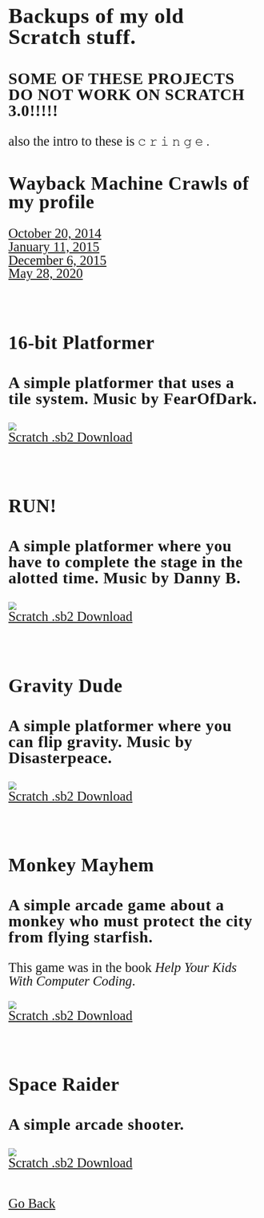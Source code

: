 <html>
<style>
		h3 {
			font-family: AppleKid;
			line-height: 1;
			letter-spacing: 0.8px;
		}
		h2 {
			font-family: AppleKid;
			line-height: 1;
			letter-spacing: 0.8px;
		}
		h1 {
			font-family: AppleKid;
			line-height: 1;
			letter-spacing: 0.8px;
		}
		@font-face {
			font-family: AppleKid;
			src: url('../images/Apple-Kid.woff2') format('woff2'),
				url('../images/Apple-Kid.woff') format('woff');
			font-weight: normal;
			font-style: normal;
		}
		.mainContent {
			font-family: AppleKid;
			font-size: 20pt;
			line-height: 1;
		}
</style>
<body>
<div class="mainContent">
<h1 style="font-size:32pt">Backups of my old Scratch stuff.</h1>
<h3 style="font-size:24pt">SOME OF THESE PROJECTS DO NOT WORK ON SCRATCH 3.0!!!!!</h3>
<span>also the intro to these is</span><span style="font-size: 18pt"> 𝚌 𝚛 𝚒 𝚗 𝚐 𝚎 .</span>
<h2 style="font-size:28pt">Wayback Machine Crawls of my profile</h2>
<a href="https://web.archive.org/web/20141020115214/http://scratch.mit.edu/users/imadog54/">October 20, 2014</a><br />
<a href="https://web.archive.org/web/20150111055739/http://scratch.mit.edu:80/users/imadog54/">January 11, 2015</a><br />
<a href="https://web.archive.org/web/20151206120448/https://scratch.mit.edu/users/imadog54/">December 6, 2015</a><br />
<a href="https://web.archive.org/web/20200528234840/https://scratch.mit.edu/users/imadog54/">May 28, 2020</a><br />
<br />
<br />
<h2 style="font-size:28pt">16-bit Platformer</h2>
<h3 style="font-size:24pt">A simple platformer that uses a tile system. Music by FearOfDark.</h3>
<img src="../images/scratch/16bitplatformer.png"><br />
<a href="../downloads/16-bit Platformer.sb2">Scratch .sb2 Download</a><br />
<br />
<br />
<h2 style="font-size:28pt">RUN!</h2>
<h3 style="font-size:24pt">A simple platformer where you have to complete the stage in the alotted time. Music by Danny B.</h3>
<img src="../images/scratch/RUN!!.png"><br />
<a href="../downloads/RUN!.sb2">Scratch .sb2 Download</a><br />
<br />
<br />
<h2 style="font-size:28pt">Gravity Dude</h2>
<h3 style="font-size:24pt">A simple platformer where you can flip gravity. Music by Disasterpeace.</h3>
<img src="../images/scratch/GravityDude.png"><br />
<a href="../downloads/Gravity Dude.sb2">Scratch .sb2 Download</a><br />
<br />
<br />
<h2 style="font-size:28pt">Monkey Mayhem</h2>
<h3 style="font-size:24pt">A simple arcade game about a monkey who must protect the city from flying starfish.</h3>
<p>This game was in the book <i>Help Your Kids With Computer Coding</i>.</p>
<img src="../images/scratch/MonkeyMayhem.png"><br />
<a href="../downloads/Monkey Mayhem.sb2">Scratch .sb2 Download</a><br />
<br />
<br />
<h2 style="font-size:28pt">Space Raider</h2>
<h3 style="font-size:24pt">A simple arcade shooter.</h3>
<img src="../images/scratch/SpaceRaider.png"><br />
<a href="../downloads/Space Raider.sb2">Scratch .sb2 Download</a><br />
<br />
<br />
<a href="../archive">Go Back</a>
</div>
</body>
</html>